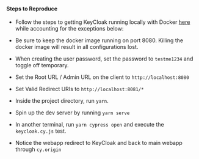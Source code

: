 #### Steps to Reproduce

* Follow the steps to getting KeyCloak running locally with Docker [here](https://www.keycloak.org/getting-started/getting-started-docker) while accounting for the exceptions below:
* Be sure to keep the docker image running on port 8080. Killing the docker image will result in all configurations lost.
* When creating the user password, set the password to `testme1234` and toggle off temporary.
* Set the Root URL / Admin URL on the client to `http://localhost:8080`
* Set Valid Redirect URIs to `http://localhost:8081/*`

* Inside the project directory, run `yarn`.
* Spin up the dev server by running `yarn serve`
* In another terminal, run `yarn cypress open` and execute the `keycloak.cy.js` test.
* Notice the webapp redirect to KeyCloak and back to main webapp through `cy.origin`